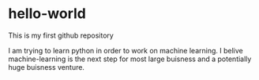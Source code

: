 # hello-world
This is my first github repository

I am trying to learn python in order to work on machine learning.
I belive machine-learning is the next step for most large buisness and a potentially huge buisness venture.

